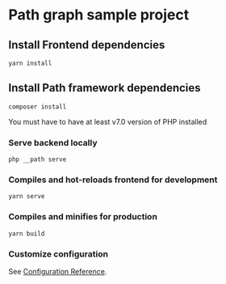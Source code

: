 # Path graph sample project

## Install Frontend dependencies
```
yarn install
```

## Install Path framework dependencies
```
composer install
```

You must have to have at least v7.0 version of PHP installed

### Serve backend locally
```
php __path serve
```

### Compiles and hot-reloads frontend for development
```
yarn serve
```

### Compiles and minifies for production
```
yarn build
```

### Customize configuration
See [Configuration Reference](https://cli.vuejs.org/config/).
